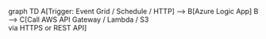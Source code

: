 graph TD
  A[Trigger: Event Grid / Schedule / HTTP] --> B[Azure Logic App]
  B --> C[Call AWS API Gateway / Lambda / S3<br>via HTTPS or REST API]